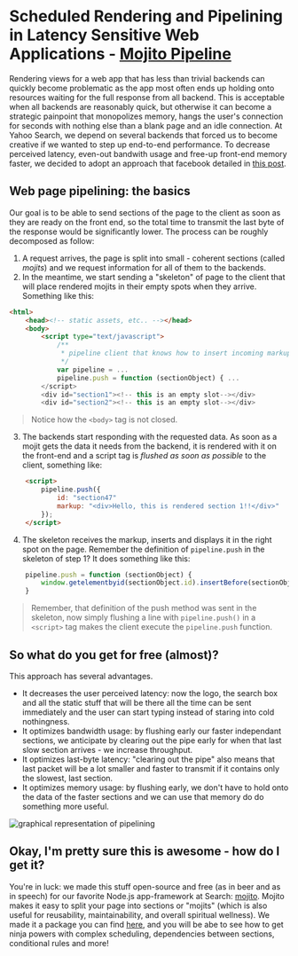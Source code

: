 # Scheduled Rendering and Pipelining in Latency Sensitive Web Applications - [Mojito Pipeline](https://github.com/yahoo/mojito-pipeline)

Rendering views for a web app that has less than trivial backends can quickly become problematic as the app most often ends up holding onto resources waiting for the full response from all backend. This is acceptable when all backends are reasonably quick, but otherwise it can become a strategic painpoint that monopolizes memory, hangs the user's connection for seconds with nothing else than a blank page and an idle connection.
At Yahoo Search, we depend on several backends that forced us to become creative if we wanted to step up end-to-end performance. To decrease perceived latency, even-out bandwith usage and free-up front-end memory faster, we decided to adopt an approach that facebook detailed in [this post](https://www.facebook.com/note.php?note_id=389414033919).

## Web page pipelining: the basics
Our goal is to be able to send sections of the page to the client as soon as they are ready on the front end, so the total time to transmit the last byte of the response would be significantly lower.
The process can be roughly decomposed as follow:

1. A request arrives, the page is split into small - coherent sections (called _mojits_) and we request information for all of them to the backends.
2. In the meantime, we start sending a "skeleton" of page to the client that will place rendered mojits in their empty spots when they arrive. Something like this:

```html
<html>
    <head><!-- static assets, etc.. --></head>
    <body>
        <script type="text/javascript">
            /**
             * pipeline client that knows how to insert incoming markup.
             */
            var pipeline = ...
            pipeline.push = function (sectionObject) { ...
        </script>
        <div id="section1"><!-- this is an empty slot--></div>
        <div id="section2"><!-- this is an empty slot--></div>
```

> Notice how the `<body>` tag is not closed.

3. The backends start responding with the requested data. As soon as a mojit gets the data it needs from the backend, it is rendered with it on the front-end and a script tag is _flushed as soon as possible_ to the client, something like:

```html
    <script>
        pipeline.push({
            id: "section47"
            markup: "<div>Hello, this is rendered section 1!!</div>"
        });
    </script>
```

4. The skeleton receives the markup, inserts and displays it in the right spot on the page. Remember the definition of `pipeline.push` in the skeleton of step 1? It does something like this:

```javascript
    pipeline.push = function (sectionObject) {
        window.getelementbyid(sectionObject.id).insertBefore(sectionObject.markup);
    }
```

> Remember, that definition of the push method was sent in the skeleton, now simply flushing a line with `pipeline.push()` in a `<script>` tag makes the client execute the `pipeline.push` function.

## So what do you get for free (almost)?
This approach has several advantages.
* It decreases the user perceived latency: now the logo, the search box and all the static stuff that will be there all the time can be sent immediately and the user can start typing instead of staring into cold nothingness.
* It optimizes bandwidth usage: by flushing early our faster independant sections, we anticipate by clearing out the pipe early for when that last slow section arrives - we increase throughput.
* It optimizes last-byte latency: "clearing out the pipe" also means that last packet will be a lot smaller and faster to transmit if it contains only the slowest, last section.
* It optimizes memory usage: by flushing early, we don't have to hold onto the data of the faster sections and we can use that memory do do something more useful.

![graphical representation of pipelining]()

## Okay, I'm pretty sure this is awesome - how do I get it?
You're in luck: we made this stuff open-source and free (as in beer and as in speech) for our favorite Node.js app-framework at Search: [mojito](http://developer.yahoo.com/cocktails/mojito/). Mojito makes it easy to split your page into sections or "mojits" (which is also useful for reusability, maintainability, and overall spiritual wellness). We made it a package you can find [here](https://github.com/yahoo/mojito-pipeline), and you will be abe to see how to get ninja powers with complex scheduling, dependencies between sections, conditional rules and more!
